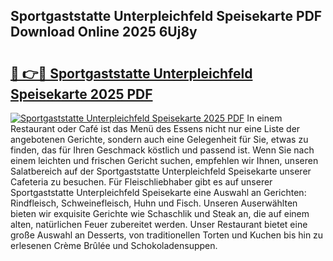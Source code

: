 ## Sportgaststatte Unterpleichfeld Speisekarte PDF Download Online 2025 6Uj8y

# <h2><a href="http://gc92a9.nevu.top/?p=Sportgaststatte+Unterpleichfeld+Speisekarte">🔗 👉🔴 Sportgaststatte Unterpleichfeld Speisekarte 2025 PDF</a></h2>

[![Sportgaststatte Unterpleichfeld Speisekarte 2025 PDF](https://i.imgur.com/dBaPXMq.png)](http://gc92a9.nevu.top/?p=Sportgaststatte+Unterpleichfeld+Speisekarte)
In einem Restaurant oder Café ist das Menü des Essens nicht nur eine Liste der angebotenen Gerichte, sondern auch eine Gelegenheit für Sie, etwas zu finden, das für Ihren Geschmack köstlich und passend ist. Wenn Sie nach einem leichten und frischen Gericht suchen, empfehlen wir Ihnen, unseren Salatbereich auf der Sportgaststatte Unterpleichfeld Speisekarte unserer Cafeteria zu besuchen. Für Fleischliebhaber gibt es auf unserer Sportgaststatte Unterpleichfeld Speisekarte eine Auswahl an Gerichten: Rindfleisch, Schweinefleisch, Huhn und Fisch. Unseren Auserwählten bieten wir exquisite Gerichte wie Schaschlik und Steak an, die auf einem alten, natürlichen Feuer zubereitet werden. Unser Restaurant bietet eine große Auswahl an Desserts, von traditionellen Torten und Kuchen bis hin zu erlesenen Crème Brûlée und Schokoladensuppen.
